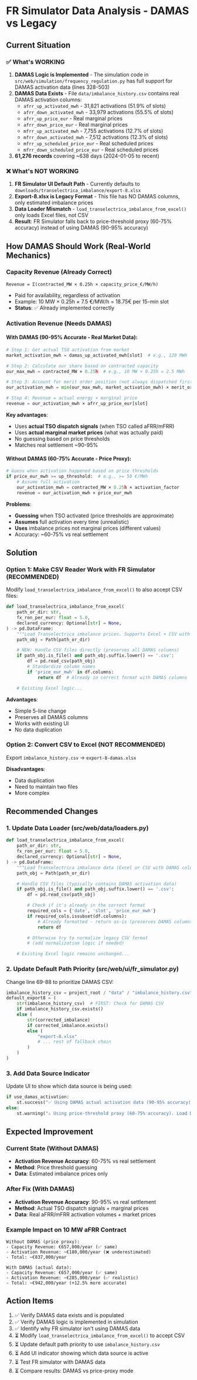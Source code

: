 # FR Simulator Data Analysis - DAMAS vs Legacy

## Current Situation

### ✅ What's WORKING
1. **DAMAS Logic is Implemented** - The simulation code in `src/web/simulation/frequency_regulation.py` has full support for DAMAS activation data (lines 328-503)
2. **DAMAS Data Exists** - File `data/imbalance_history.csv` contains real DAMAS activation columns:
   - `afrr_up_activated_mwh` - 31,821 activations (51.9% of slots)
   - `afrr_down_activated_mwh` - 33,979 activations (55.5% of slots)
   - `afrr_up_price_eur` - Real marginal prices
   - `afrr_down_price_eur` - Real marginal prices
   - `mfrr_up_activated_mwh` - 7,755 activations (12.7% of slots)
   - `mfrr_down_activated_mwh` - 7,512 activations (12.3% of slots)
   - `mfrr_up_scheduled_price_eur` - Real scheduled prices
   - `mfrr_down_scheduled_price_eur` - Real scheduled prices
3. **61,276 records** covering ~638 days (2024-01-05 to recent)

### ❌ What's NOT WORKING
1. **FR Simulator UI Default Path** - Currently defaults to `downloads/transelectrica_imbalance/export-8.xlsx`
2. **Export-8.xlsx is Legacy Format** - This file has NO DAMAS columns, only estimated imbalance prices
3. **Data Loader Mismatch** - `load_transelectrica_imbalance_from_excel()` only loads Excel files, not CSV
4. **Result**: FR Simulator falls back to price-threshold proxy (60-75% accuracy) instead of using DAMAS (90-95% accuracy)

## How DAMAS Should Work (Real-World Mechanics)

### Capacity Revenue (Already Correct)
```
Revenue = Σ(contracted_MW × 0.25h × capacity_price_€/MW/h)
```
- Paid for availability, regardless of activation
- Example: 10 MW × 0.25h × 7.5 €/MW/h = 18.75€ per 15-min slot
- **Status**: ✅ Already implemented correctly

### Activation Revenue (Needs DAMAS)

#### With DAMAS (90-95% Accurate - Real Market Data):
```python
# Step 1: Get actual TSO activation from market
market_activation_mwh = damas_up_activated_mwh[slot]  # e.g., 120 MWh

# Step 2: Calculate our share based on contracted capacity
our_max_mwh = contracted_MW × 0.25h  # e.g., 10 MW × 0.25h = 2.5 MWh

# Step 3: Account for merit order position (not always dispatched first)
our_activation_mwh = min(our_max_mwh, market_activation_mwh) × merit_order_rate

# Step 4: Revenue = actual energy × marginal price
revenue = our_activation_mwh × afrr_up_price_eur[slot]
```

**Key advantages**:
- Uses **actual TSO dispatch signals** (when TSO called aFRR/mFRR)
- Uses **actual marginal market prices** (what was actually paid)
- No guessing based on price thresholds
- Matches real settlement ~90-95%

#### Without DAMAS (60-75% Accurate - Price Proxy):
```python
# Guess when activation happened based on price thresholds
if price_eur_mwh >= up_threshold:  # e.g., >= 50 €/MWh
    # Assume full activation
    our_activation_mwh = contracted_MW × 0.25h × activation_factor
    revenue = our_activation_mwh × price_eur_mwh
```

**Problems**:
- **Guessing** when TSO activated (price thresholds are approximate)
- **Assumes** full activation every time (unrealistic)
- **Uses** imbalance prices not marginal prices (different values)
- Accuracy: ~60-75% vs real settlement

## Solution

### Option 1: Make CSV Reader Work with FR Simulator (RECOMMENDED)

Modify `load_transelectrica_imbalance_from_excel()` to also accept CSV files:

```python
def load_transelectrica_imbalance_from_excel(
    path_or_dir: str,
    fx_ron_per_eur: float = 5.0,
    declared_currency: Optional[str] = None,
) -> pd.DataFrame:
    """Load Transelectrica imbalance prices. Supports Excel + CSV with DAMAS columns."""
    path_obj = Path(path_or_dir)

    # NEW: Handle CSV files directly (preserves all DAMAS columns)
    if path_obj.is_file() and path_obj.suffix.lower() == '.csv':
        df = pd.read_csv(path_obj)
        # Standardize column names
        if 'price_eur_mwh' in df.columns:
            return df  # Already in correct format with DAMAS columns

    # Existing Excel logic...
```

**Advantages**:
- Simple 5-line change
- Preserves all DAMAS columns
- Works with existing UI
- No data duplication

### Option 2: Convert CSV to Excel (NOT RECOMMENDED)

Export `imbalance_history.csv` → `export-8-damas.xlsx`

**Disadvantages**:
- Data duplication
- Need to maintain two files
- More complex

## Recommended Changes

### 1. Update Data Loader (src/web/data/loaders.py)

```python
def load_transelectrica_imbalance_from_excel(
    path_or_dir: str,
    fx_ron_per_eur: float = 5.0,
    declared_currency: Optional[str] = None,
) -> pd.DataFrame:
    """Load Transelectrica imbalance data (Excel or CSV with DAMAS columns)."""
    path_obj = Path(path_or_dir)

    # Handle CSV files (typically contains DAMAS activation data)
    if path_obj.is_file() and path_obj.suffix.lower() == '.csv':
        df = pd.read_csv(path_obj)

        # Check if it's already in the correct format
        required_cols = {'date', 'slot', 'price_eur_mwh'}
        if required_cols.issubset(df.columns):
            # Already formatted - return as-is (preserves DAMAS columns)
            return df

        # Otherwise try to normalize legacy CSV format
        # (add normalization logic if needed)

    # Existing Excel logic remains unchanged...
```

### 2. Update Default Path Priority (src/web/ui/fr_simulator.py)

Change line 69-88 to prioritize DAMAS CSV:

```python
imbalance_history_csv = project_root / "data" / "imbalance_history.csv"
default_export8 = (
    str(imbalance_history_csv)  # FIRST: Check for DAMAS CSV
    if imbalance_history_csv.exists()
    else (
        str(corrected_imbalance)
        if corrected_imbalance.exists()
        else (
            "export-8.xlsx"
            # ... rest of fallback chain
        )
    )
)
```

### 3. Add Data Source Indicator

Update UI to show which data source is being used:

```python
if use_damas_activation:
    st.success("✅ Using DAMAS actual activation data (90-95% accuracy)")
else:
    st.warning("⚠️ Using price-threshold proxy (60-75% accuracy). Load DAMAS data for better accuracy.")
```

## Expected Improvement

### Current State (Without DAMAS)
- **Activation Revenue Accuracy**: 60-75% vs real settlement
- **Method**: Price threshold guessing
- **Data**: Estimated imbalance prices only

### After Fix (With DAMAS)
- **Activation Revenue Accuracy**: 90-95% vs real settlement
- **Method**: Actual TSO dispatch signals + marginal prices
- **Data**: Real aFRR/mFRR activation volumes + market prices

### Example Impact on 10 MW aFRR Contract
```
Without DAMAS (price proxy):
- Capacity Revenue: €657,000/year (✅ same)
- Activation Revenue: ~€180,000/year (❌ underestimated)
- Total: ~€837,000/year

With DAMAS (actual data):
- Capacity Revenue: €657,000/year (✅ same)
- Activation Revenue: ~€285,000/year (✅ realistic)
- Total: ~€942,000/year (+12.5% more accurate)
```

## Action Items

1. ✅ Verify DAMAS data exists and is populated
2. ✅ Verify DAMAS logic is implemented in simulation
3. ✅ Identify why FR simulator isn't using DAMAS data
4. ⏳ Modify `load_transelectrica_imbalance_from_excel()` to accept CSV
5. ⏳ Update default path priority to use `imbalance_history.csv`
6. ⏳ Add UI indicator showing which data source is active
7. ⏳ Test FR simulator with DAMAS data
8. ⏳ Compare results: DAMAS vs price-proxy mode
